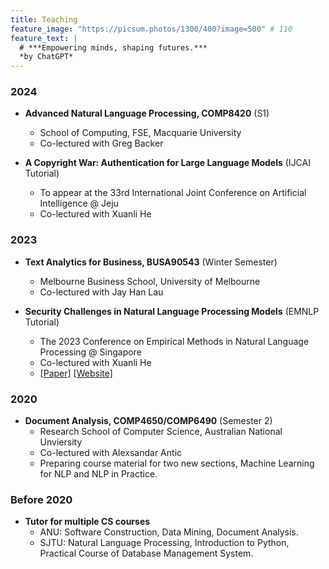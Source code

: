```yaml
---
title: Teaching
feature_image: "https://picsum.photos/1300/400?image=500" # 110
feature_text: |
  # ***Empowering minds, shaping futures.***
  *by ChatGPT*
---
```

### 2024
+ **Advanced Natural Language Processing, COMP8420** (S1)
    + School of Computing, FSE, Macquarie University
    + Co-lectured with Greg Backer

+ **A Copyright War: Authentication for Large Language Models** (IJCAI Tutorial)
    + To appear at the 33rd International Joint Conference on Artificial Intelligence @ Jeju
    + Co-lectured with Xuanli He

### 2023
+ **Text Analytics for Business, BUSA90543** (Winter Semester)
    + Melbourne Business School, University of Melbourne
    + Co-lectured with Jay Han Lau

+ **Security Challenges in Natural Language Processing Models** (EMNLP Tutorial)
    + The 2023 Conference on Empirical Methods in Natural Language Processing @ Singapore
    + Co-lectured with Xuanli He
    + [[Paper]](https://aclanthology.org/2023.emnlp-tutorial.2/) [[Website]](https://emnlp2023-nlp-security.github.io/)

### 2020
+ **Document Analysis, COMP4650/COMP6490** (Semester 2)
    + Research School of Computer Science, Australian National Unviersity
    + Co-lectured with Alexsandar Antic
    + Preparing course material for two new sections, Machine Learning for NLP and NLP in Practice.

### Before 2020
+ **Tutor for multiple CS courses**
    + ANU: Software Construction, Data Mining, Document Analysis.
    + SJTU: Natural Language Processing, Introduction to Python, Practical Course of Database Management System.